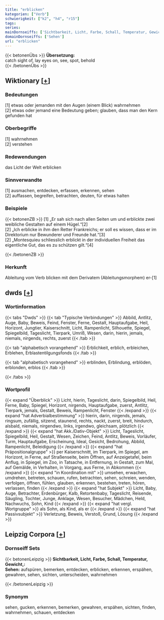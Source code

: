 ```yaml
---
title: "erblicken"
kategorien: ["Verb"]
schwierigkeit: ["k2", "h4", "r15"]
tags:
series:
mainDornseiffs: ['Sichtbarkeit, Licht, Farbe, Schall, Temperatur, Gewicht,']
domainDornseiffs: ['Sehen']
url: "erblicken"
---
```


{{< betonenÜbs >}}
**Übersetzung:**  
catch sight of, lay eyes on, see, spot, behold  
{{< /betonenÜbs >}}

## Wiktionary [[+](https://de.wiktionary.org/wiki/erblicken)]

### Bedeutungen
[1] etwas oder jemanden mit den Augen (einem Blick) wahrnehmen  
[2] etwas oder jemand eine Bedeutung geben; glauben, dass man den Kern gefunden hat  

### Oberbegriffe
[1] wahrnehmen  
[2] verstehen  

### Redewendungen
das Licht der Welt erblicken  

### Sinnverwandte
[1] ausmachen, entdecken, erfassen, erkennen, sehen  
[2] auffassen, begreifen, betrachten, deuten, für etwas halten  

### Beispiele
{{< betonenZB >}}
[1] „Er sah sich nach allen Seiten um und erblickte zwei weibliche Gestalten auf einem Hügel.“[2]  
[2] „Ich erblicke in ihm den Retter Frankreichs; er soll es wissen, dass er im Direktorium nur Bewunderer und Freunde hat.“[3]  
[2] „Montesquieu schliesslich erblickt in der individuellen Freiheit das eigentliche Gut, das es zu schützen gilt.“[4]  

{{< /betonenZB >}}
### Herkunft
Ableitung vom Verb blicken mit dem Derivatem (Ableitungsmorphem) er-[1]  



## dwds [[+](https://www.dwds.de/wb/erblicken)]

### Wortinformation
{{< tabs "Dwds" >}}
{{< tab "Typische Verbindungen" >}}
Abbild, Antlitz, Auge, Baby, Beweis, Feind, Fenster, Ferne, Gestalt, Hauptaufgabe, Heil, Horizont, Jungtier, Kaiserschnitt, Licht, Rampenlicht, Silhouette, Spiegel, Spiegelbild, Tageslicht, Tierpark, Umriß, Wesen, darin, hierin, jemals, niemals, nirgends, rechts, zuerst
{{< /tab >}}

{{< tab "alphabetisch vorangehend" >}}
Erblichkeit, erblich, erbleichen, Erblehen, Erblastentilgungsfonds
{{< /tab >}}

{{< tab "alphabetisch vorangehend" >}}
erblinden, Erblindung, erblöden, erblonden, erblos
{{< /tab >}}

{{< /tabs >}}

### Wortprofil
{{< expand "Überblick" >}} Licht, hierin, Tageslicht, darin, Spiegelbild, Heil, Ferne, Baby, Spiegel, Horizont, nirgends, Hauptaufgabe, zuerst, Antlitz, Tierpark, jemals, Gestalt, Beweis, Rampenlicht, Fenster {{< /expand >}}
{{< expand "hat Adverbialbestimmung" >}} hierin, darin, nirgends, jemals, ringsum, zufällig, sitzend, staunend, rechts, nackt, zuerst, breit, hindurch, alsbald, niemals, nirgendwo, links, irgendwo, gleichsam, plötzlich {{< /expand >}}
{{< expand "hat Akk./Dativ-Objekt" >}} Licht, Tageslicht, Spiegelbild, Heil, Gestalt, Wesen, Zeichen, Feind, Antlitz, Beweis, Vorläufer, Turm, Hauptaufgabe, Erscheinung, Ideal, Gesicht, Bedrohung, Abbild, Rampenlicht, Beleidigung {{< /expand >}}
{{< expand "hat Präpositionalgruppe" >}} per Kaiserschnitt, im Tierpark, im Spiegel, am Horizont, in Ferne, auf Straßenseite, beim Öffnen, auf Anzeigetafel, beim Anflug, in Spiegel, im Zoo, in Tatsache, in Entfernung, in Gestalt, zum Mal, auf Gemälde, in Verhalten, in Vorgang, aus Ferne, in Abkommen {{< /expand >}}
{{< expand "in Koordination mit" >}} umsehen, erwachen, umdrehen, betreten, schauen, rufen, betrachten, sehen, schreien, wenden, verfolgen, öffnen, fühlen, glauben, erkennen, bestehen, treten, hören, verlassen, finden {{< /expand >}}
{{< expand "hat Subjekt" >}} Licht, Baby, Auge, Betrachter, Erdenbürger, Kalb, Retortenbaby, Tageslicht, Reisende, Säugling, Tochter, Junge, Anklage, Wesen, Besucher, Mädchen, Held, Nachwuchs, Sohn, Kind {{< /expand >}}
{{< expand "hat vergl. Wortgruppe" >}} als Sohn, als Kind, als er {{< /expand >}}
{{< expand "hat Passivsubjekt" >}} Verletzung, Beweis, Verstoß, Grund, Lösung {{< /expand >}}

## Leipzig Corpora [[+](https://corpora.uni-leipzig.de/en/res?word=erblicken&corpusId=deu_newscrawl-public_2018)]

### Dornseiff Sets
{{< betonenLeipzig >}}
**Sichtbarkeit, Licht, Farbe, Schall, Temperatur, Gewicht,:**  
**Sehen:** aufspüren, bemerken, entdecken, erblicken, erkennen, erspähen, gewahren, sehen, sichten, unterscheiden, wahrnehmen  

{{< /betonenLeipzig >}}

### Synonym
sehen, gucken, erkennen, bemerken, gewahren, erspähen, sichten, finden, wahrnehmen, schauen, entdecken

